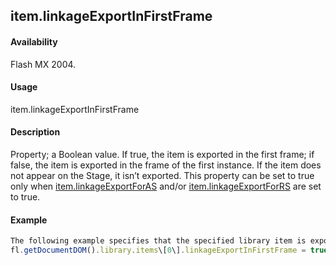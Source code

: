 ## item.linkageExportInFirstFrame

#### Availability

Flash MX 2004.

#### Usage

item.linkageExportInFirstFrame

#### Description

Property; a Boolean value. If true, the item is exported in the first frame; if false, the item is exported in the frame of the first instance. If the item does not appear on the Stage, it isn’t exported.
This property can be set to true only when [item.linkageExportForAS](#_bookmark669) and/or [item.linkageExportForRS](#_bookmark670) are set to true.

#### Example

```javascript
The following example specifies that the specified library item is exported in the first frame:
fl.getDocumentDOM().library.items\[0\].linkageExportInFirstFrame = true;

```